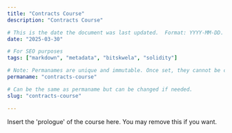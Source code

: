 ```yaml
---
title: "Contracts Course"
description: "Contracts Course"

# This is the date the document was last updated.  Format: YYYY-MM-DD.
date: "2025-03-30"

# For SEO purposes
tags: ["markdown", "metadata", "bitskwela", "solidity"]

# Note: Permanames are unique and immutable. Once set, they cannot be changed.  You may change the filename but not this.
permaname: "contracts-course"

# Can be the same as permaname but can be changed if needed.
slug: "contracts-course"

---
```

Insert the 'prologue' of the course here.  You may remove this if you want.